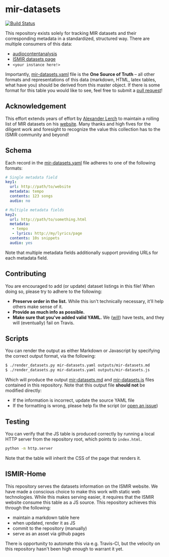 # mir-datasets

[![Build Status](https://travis-ci.com/ismir/mir-datasets.svg?branch=master)](https://travis-ci.com/ismir/mir-datasets)

This repository exists solely for tracking MIR datasets and their corresponding metadata
in a standardized, structured way. There are multiple consumers of this data:

* [audiocontentanalysis](http://audiocontentanalysis.org/data-sets/)
* [ISMIR datasets page](http://www.ismir.net/resources/datasets/)
* `<your instance here!>`

Importantly, [mir-datasets.yaml](https://github.com/ismir/mir-datasets/blob/master/mir-datasets.yaml) file is the **One Source of Truth** – all other formats and representations of this data (markdown, HTML, latex tables, what have you) should be derived from this master object. If there is some format for this table you would like to see, feel free to submit a [pull request](https://github.com/ismir/mir-datasets/pulls)!


## Acknowledgement

This effort extends years of effort by [Alexander Lerch](https://github.com/alexanderlerch) to maintain a rolling list of MIR datasets on his [website](https://www.audiocontentanalysis.org/datasets.html). Many thanks and high fives for the diligent work and foresight to recognize the value this collection has to the ISMIR community and beyond!


## Schema

Each record in the [mir-datasets.yaml](https://github.com/ismir/mir-datasets/blob/master/mir-datasets.yaml) file adheres to one of the following formats:

```yaml
# Single metadata field
key1:
  url: http://path/to/website
  metadata: tempo
  contents: 123 songs
  audio: no

# Multiple metadata fields
key2:
  url: http://path/to/something.html
  metadata:
   - tempo
   - lyrics: http://my/lyrics/page
  contents: 10s snippets
  audio: yes
```

Note that multiple metadata fields additionally support providing URLs for each metadata field.


## Contributing

You are encouraged to add (or update) dataset listings in this file! When doing so, please try to
adhere to the following:

* **Preserve order in the list.** While this isn't technically necessary, it'll help others make sense of it.
* **Provide as much info as possible.**
* **Make sure that you've added valid YAML.** We ([will](https://github.com/ismir/mir-datasets/issues/1)) have tests, and they will (eventually) fail on Travis.


## Scripts

You can render the output as either Markdown or Javascript by specifying the correct output format, via the following:

```bash
$ ./render_datasets.py mir-datasets.yaml outputs/mir-datasets.md
$ ./render_datasets.py mir-datasets.yaml outputs/mir-datasets.js
```

Which will produce the output [mir-datasets.md](outputs/mir-datasets.md) and [mir-datasets.js](outputs/mir-datasets.js) files contained in this repository. Note that this output file **should not** be modified directly:

* If the information is incorrect, update the source YAML file
* If the formatting is wrong, please help fix the script (or [open an issue](https://github.com/ismir/mir-datasets/issues))


## Testing

You can verify that the JS table is produced correctly by running a local HTTP server from the repository root, which points to `index.html`. 

```bash
python -m http.server
```

Note that the table will inherit the CSS of the page that renders it. 


## ISMIR-Home

This repository serves the datasets information on the ISMIR website. We have made a conscious choice to make this work with static web technologies. While this makes serving easier, it requires that the ISMIR website consume this table as a JS source. This repository achieves this through the following:

* maintain a markdown table here
* when updated, render it as JS 
* commit to the repository (manually)
* serve as an asset via github pages

There is opportunity to automate this via e.g. Travis-CI, but the velocity on this repository hasn't been high enough to warrant it yet.
